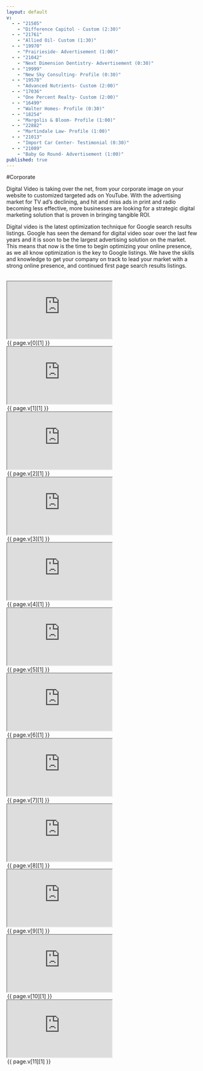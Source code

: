 ```yaml
---
layout: default
v: 
  - - "21505"
    - "Difference Capitol - Custom (2:30)"
  - - "21761"
    - "Allied Oil- Custom (1:30)"
  - - "19970"
    - "Prairieside- Advertisement (1:00)"
  - - "21042"
    - "Next Dimension Dentistry- Advertisement (0:30)"
  - - "19999"
    - "New Sky Consulting- Profile (0:30)"
  - - "19578"
    - "Advanced Nutrients- Custom (2:00)"
  - - "17036"
    - "One Percent Realty- Custom (2:00)"
  - - "16499"
    - "Walter Homes- Profile (0:30)"
  - - "18254"
    - "Margolis & Bloom- Profile (1:00)"
  - - "22882"
    - "Martindale Law- Profile (1:00)"
  - - "21013"
    - "Import Car Center- Testimonial (0:30)"
  - - "21089"
    - "Baby Go Round- Advertisement (1:00)"
published: true
---
```


#Corporate
 
Digital Video is taking over the net, from your corporate image on your website to customized targeted ads on YouTube. With the advertising market for TV ad’s declining, and hit and miss ads in print and radio becoming less effective, more businesses are looking for a strategic digital marketing solution that is proven in bringing tangible ROI.

Digital video is the latest optimization technique for Google search results listings. Google has seen the demand for digital video soar over the last few years and it is soon to be the largest advertising solution on the market. This means that now is the time to begin optimizing your online presence, as we all know optimization is the key to Google listings. We have the skills and knowledge to get your company on track to lead your market with a strong online presence, and continued first page search results listings. 
<br>
<br>


  
<div class="row">

<div class="col-lg-5" >
<iframe width="275" height="150" 
		src="http://smb.somedia.net/videoembed-iframe.php?nid={{ page.v[0][0] }}&autoplay=false" 
		frameborder="2" allowfullscreen></iframe>
<legend>{{ page.v[0][1] }}</legend>		

</div>

<div class="col-lg-5"> 
<iframe width="275" height="150"
		src="http://smb.somedia.net/videoembed-iframe.php?nid={{ page.v[1][0] }}&autoplay=false" 
		frameborder="2" allowfullscreen></iframe>
<legend>{{ page.v[1][1] }}</legend>
</div>

</div>

<div class="row">

<div class="col-lg-5" >
<iframe width="275" height="150"
	src="http://smb.somedia.net/videoembed-iframe.php?nid={{ page.v[2][0] }}&autoplay=false" 
	frameborder="2" allowfullscreen></iframe>
<legend>{{ page.v[2][1] }}</legend>
</div >

<div class="col-lg-5" >
<iframe width="275" height="150"
	src="http://smb.somedia.net/videoembed-iframe.php?nid={{ page.v[3][0] }}&autoplay=false" 
	frameborder="2" allowfullscreen></iframe>
<legend>{{ page.v[3][1] }}</legend>
</div>

</div>



<div class="row">

<div class="col-lg-5" >
<iframe width="275" height="150"
	src="http://smb.somedia.net/videoembed-iframe.php?nid={{ page.v[4][0] }}&autoplay=false" 
	frameborder="2" allowfullscreen></iframe>
<legend>{{ page.v[4][1] }}</legend>
</div>

<div class="col-lg-5" >
<iframe width="275" height="150"
	src="http://smb.somedia.net/videoembed-iframe.php?nid={{ page.v[5][0] }}&autoplay=false" 
	frameborder="2" allowfullscreen></iframe>
<legend>{{ page.v[5][1] }}</legend>
</div>

</div>	




<div class="row">

<div class="col-lg-5" >
<iframe width="275" height="150"
	src="http://smb.somedia.net/videoembed-iframe.php?nid={{ page.v[6][0] }}&autoplay=false" 
	frameborder="2" allowfullscreen></iframe>
<legend>{{ page.v[6][1] }}</legend>
</div>

<div class="col-lg-5" >
<iframe width="275" height="150"
	src="http://smb.somedia.net/videoembed-iframe.php?nid={{ page.v[7][0] }}&autoplay=false" 
	frameborder="2" allowfullscreen></iframe>
<legend>{{ page.v[7][1] }}</legend>
</div>

</div>	



<div class="row">

<div class="col-lg-5" >
<iframe width="275" height="150"
	src="http://smb.somedia.net/videoembed-iframe.php?nid={{ page.v[8][0] }}&autoplay=false" 
	frameborder="2" allowfullscreen></iframe>
<legend>{{ page.v[8][1] }}</legend>
</div>

<div class="col-lg-5" >
<iframe width="275" height="150"
	src="http://smb.somedia.net/videoembed-iframe.php?nid={{ page.v[9][0] }}&autoplay=false" 
	frameborder="2" allowfullscreen></iframe>
<legend>{{ page.v[9][1] }}</legend>
</div>

</div>	


<div class="row">

<div class="col-lg-5" >
<iframe width="275" height="150"
	src="http://smb.somedia.net/videoembed-iframe.php?nid={{ page.v[10][0] }}&autoplay=false" 
	frameborder="2" allowfullscreen></iframe>
<legend>{{ page.v[10][1] }}</legend>
</div>

<div class="col-lg-5" >
<iframe width="275" height="150"
	src="http://smb.somedia.net/videoembed-iframe.php?nid={{ page.v[11][0] }}&autoplay=false" 
	frameborder="2" allowfullscreen></iframe>
<legend>{{ page.v[11][1] }}</legend>
</div>


</div>